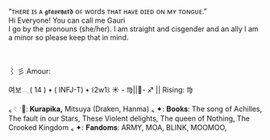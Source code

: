 “ᴛʜᴇʀᴇ ɪꜱ ᴀ 𝖌𝖗𝖆𝖛𝖊𝖞𝖆𝖗𝖉 ᴏꜰ words ᴛʜᴀᴛ ʜᴀᴠᴇ ᴅɪᴇᴅ ᴏɴ ᴍʏ ᴛᴏɴɢᴜᴇ.” <br>
Hi Everyone!
You can call me Gauri  
I go by the pronouns (she/her). I am straight and cisgender and an ally I am a minor so please keep that in mind.

<br><br>
⌇ 彡  Amour:

여보𓂃( 14 ) • ( INFJ-T) • ꒰2w1꒱
☀ - ♍||🌙- ♐ || Rising: ♍

៹ 𓏲 ˑ🤎:<b> Kurapika,</b> Mitsuya (Draken, Hanma)
៹ ✦: 𝐁𝐨𝐨𝐤𝐬: The song of Achilles, The fault in our Stars, These Violent delights, The queen of Nothing, The Crooked Kingdom
៹ ✦: 𝐅𝐚𝐧𝐝𝐨𝐦𝐬: ARMY, MOA, BLINK, MOOMOO, 
